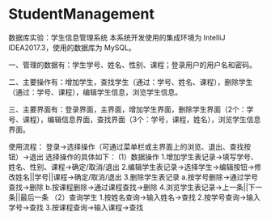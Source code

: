 # StudentManagement
数据库实验：学生信息管理系统
本系统开发使用的集成环境为 IntelliJ IDEA2017.3，使用的数据库为 MySQL。

一、管理的数据有：学生学号、姓名、性别、课程；登录用户的用户名和密码。

二、主要操作有：增加学生，查找学生（通过：学号、姓名、课程），删除学生（通过：学号、课程），编辑学生信息，浏览学生信息。

三、主要界面有：登录界面，主界面，增加学生界面，删除学生界面（2个：学号、课程），编辑信息界面，查找界面（3个：学号，课程，姓名），浏览学生信息界面。

使用流程：
登录->选择操作（可通过菜单栏或主界面上的浏览、退出、查找按钮）->退出
选择操作的具体如下：
(1）数据操作
1.增加学生表记录->填写学号、姓名、性别、课程->确定/取消/退出
2.编辑学生表记录->选择学生->编辑按钮->修改姓名||学号||课程->确定/取消/退出
3.删除学生表记录
  a.按学号删除->通过学号查找->删除
  b.按课程删除->通过课程查找->删除
4.浏览学生表记录->上一条||下一条||最后一条
（2）查询学生
1.按姓名查询->输入姓名->查找
2.按学号查询->输入学号->查找
3.按课程查询->输入课程->查找
